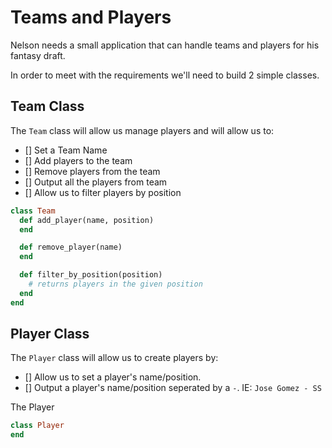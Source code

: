 # Teams and Players

Nelson needs a small application that can handle teams and players for his fantasy draft.

In order to meet with the requirements we'll need to build 2 simple classes.

## Team Class

The ```Team``` class will allow us manage players and will allow us to:

- [] Set a Team Name
- [] Add players to the team
- [] Remove players from the team
- [] Output all the players from team
- [] Allow us to filter players by position

```ruby
class Team
  def add_player(name, position)
  end

  def remove_player(name)
  end

  def filter_by_position(position)
    # returns players in the given position
  end
end
```
## Player Class

The ```Player``` class will allow us to create players by:

- [] Allow us to set a player's name/position.
- [] Output a player's name/position seperated by a ``` - ```. IE: ```Jose Gomez - SS```

The Player
```ruby
class Player
end
```
